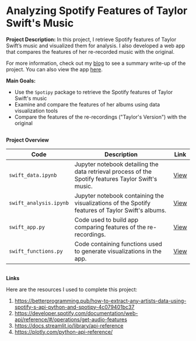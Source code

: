 # Analyzing Spotify Features of Taylor Swift's Music

**Project Description:** In this project, I retrieve Spotify features of Taylor Swift’s music and visualized them for analysis. I also developed a web app that compares the features of her re-recorded music with the original. 

For more information, check out my [blog](https://johncarlomaula.github.io/project1_swift) to see a summary write-up of the project. You can also view the app [here](https://johncarlomaula-taylorswift-spotify-features-pr-swift-app-8j8zgx.streamlitapp.com).

**Main Goals:**
- Use the `Spotipy` package to retrieve the Spotify features of Taylor Swift's music
- Examine and compare the features of her albums using data visualization tools
- Compare the features of the re-recordings ("Taylor's Version") with the original 

## 

**Project Overview**

| Code| Description | Link |
| --- | ----------- | --- |
| `swift_data.ipynb` | Jupyter notebook detailing the data retrieval process of the Spotify features Taylor Swift's music. | [View](https://github.com/johncarlomaula/taylorswift-spotify-features-project/blob/main/swift_data.ipynb) |
| `swift_analysis.ipynb` | Jupyter notebook containing the visualizations of the Spotify features of Taylor Swift's albums. | [View](https://github.com/johncarlomaula/taylorswift-spotify-features-project/blob/main/swift_analysis.ipynb) |
| `swift_app.py` | Code used to build app comparing features of the re-recordings. | [View](https://github.com/johncarlomaula/taylorswift-spotify-features-project/blob/main/swift_app.py) |
| `swift_functions.py` | Code containing functions used to generate visualizations in the app. | [View](https://github.com/johncarlomaula/taylorswift-spotify-features-project/blob/main/swift_functions.py) |

##

**Links**

Here are the resources I used to complete this project:

1. https://betterprogramming.pub/how-to-extract-any-artists-data-using-spotify-s-api-python-and-spotipy-4c079401bc37
2. https://developer.spotify.com/documentation/web-api/reference/#/operations/get-audio-features
3. https://docs.streamlit.io/library/api-reference
4. https://plotly.com/python-api-reference/
